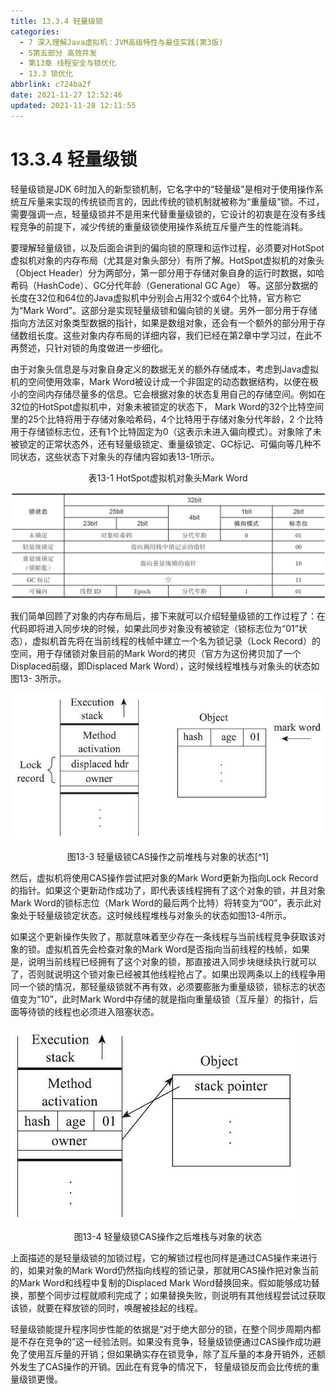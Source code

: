 ```yaml
---
title: 13.3.4 轻量级锁
categories: 
  - 7 深入理解Java虛拟机：JVM高级特性与最佳实践(第3版)
  - 5第五部分 高效并发
  - 第13章 线程安全与锁优化
  - 13.3 锁优化
abbrlink: c724ba2f
date: 2021-11-27 12:52:46
updated: 2021-11-28 12:11:55
---
```

# 13.3.4 轻量级锁
轻量级锁是JDK 6时加入的新型锁机制，它名字中的“轻量级”是相对于使用操作系统互斥量来实现的传统锁而言的，因此传统的锁机制就被称为“重量级”锁。不过，需要强调一点，轻量级锁并不是用来代替重量级锁的，它设计的初衷是在没有多线程竞争的前提下，减少传统的重量级锁使用操作系统互斥量产生的性能消耗。

要理解轻量级锁，以及后面会讲到的偏向锁的原理和运作过程，必须要对HotSpot虚拟机对象的内存布局（尤其是对象头部分）有所了解。HotSpot虚拟机的对象头（Object Header）分为两部分，第一部分用于存储对象自身的运行时数据，如哈希码（HashCode）、GC分代年龄（Generational GC Age） 等。这部分数据的长度在32位和64位的Java虚拟机中分别会占用32个或64个比特，官方称它为“Mark Word”。这部分是实现轻量级锁和偏向锁的关键。另外一部分用于存储指向方法区对象类型数据的指针，如果是数组对象，还会有一个额外的部分用于存储数组长度。这些对象内存布局的详细内容，我们已经在第2章中学习过，在此不再赘述，只针对锁的角度做进一步细化。

由于对象头信息是与对象自身定义的数据无关的额外存储成本，考虑到Java虚拟机的空间使用效率，Mark Word被设计成一个非固定的动态数据结构，以便在极小的空间内存储尽量多的信息。它会根据对象的状态复用自己的存储空间。例如在32位的HotSpot虚拟机中，对象未被锁定的状态下， Mark Word的32个比特空间里的25个比特将用于存储对象哈希码，4个比特用于存储对象分代年龄，2 个比特用于存储锁标志位，还有1个比特固定为0（这表示未进入偏向模式）。对象除了未被锁定的正常状态外，还有轻量级锁定、重量级锁定、GC标记、可偏向等几种不同状态，这些状态下对象头的存储内容如表13-1所示。

<center>表13-1 HotSpot虚拟机对象头Mark Word</center>

![image-20211127125038765](https://raw.githubusercontent.com/lanlan2017/images/master/Blog/2021/11/20211127125038.png)

我们简单回顾了对象的内存布局后，接下来就可以介绍轻量级锁的工作过程了：在代码即将进入同步块的时候，如果此同步对象没有被锁定（锁标志位为“01”状态），虚拟机首先将在当前线程的栈帧中建立一个名为锁记录（Lock Record）的空间，用于存储锁对象目前的Mark Word的拷贝（官方为这份拷贝加了一个Displaced前缀，即Displaced Mark Word），这时候线程堆栈与对象头的状态如图13- 3所示。

![image-20211127125108449](https://raw.githubusercontent.com/lanlan2017/images/master/Blog/2021/11/20211127125108.png)

<center>图13-3 轻量级锁CAS操作之前堆栈与对象的状态[^1]</center>

然后，虚拟机将使用CAS操作尝试把对象的Mark Word更新为指向Lock Record的指针。如果这个更新动作成功了，即代表该线程拥有了这个对象的锁，并且对象Mark Word的锁标志位（Mark Word的最后两个比特）将转变为“00”，表示此对象处于轻量级锁定状态。这时候线程堆栈与对象头的状态如图13-4所示。

如果这个更新操作失败了，那就意味着至少存在一条线程与当前线程竞争获取该对象的锁。虚拟机首先会检查对象的Mark Word是否指向当前线程的栈帧，如果是，说明当前线程已经拥有了这个对象的锁，那直接进入同步块继续执行就可以了，否则就说明这个锁对象已经被其他线程抢占了。如果出现两条以上的线程争用同一个锁的情况，那轻量级锁就不再有效，必须要膨胀为重量级锁，锁标志的状态值变为“10”，此时Mark Word中存储的就是指向重量级锁（互斥量）的指针，后面等待锁的线程也必须进入阻塞状态。

![image-20211127125149448](https://raw.githubusercontent.com/lanlan2017/images/master/Blog/2021/11/20211127125149.png)

<center>图13-4 轻量级锁CAS操作之后堆栈与对象的状态</center>

上面描述的是轻量级锁的加锁过程，它的解锁过程也同样是通过CAS操作来进行的，如果对象的Mark Word仍然指向线程的锁记录，那就用CAS操作把对象当前的Mark Word和线程中复制的Displaced Mark Word替换回来。假如能够成功替换，那整个同步过程就顺利完成了；如果替换失败，则说明有其他线程尝试过获取该锁，就要在释放锁的同时，唤醒被挂起的线程。

轻量级锁能提升程序同步性能的依据是“对于绝大部分的锁，在整个同步周期内都是不存在竞争的”这一经验法则。如果没有竞争，轻量级锁便通过CAS操作成功避免了使用互斥量的开销；但如果确实存在锁竞争，除了互斥量的本身开销外，还额外发生了CAS操作的开销。因此在有竞争的情况下， 轻量级锁反而会比传统的重量级锁更慢。

[^1]: 图13-3和图13-4来源于HotSpot虚拟机的高级工程师Paul Hohensee所写的演示文档《The Hotspot Java Virtual Machine》。
